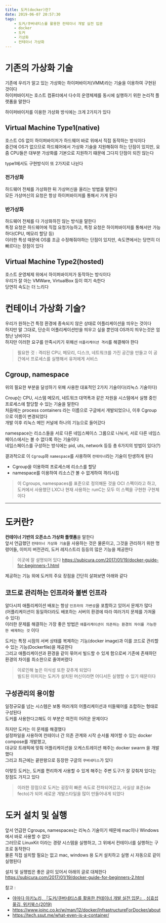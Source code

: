 ```yaml
---
title: 도커(docker)란?
date: 2019-06-07 20:57:30
tags:
    - 도커/쿠버네티스를 활용한 컨테이너 개발 실전 입문
    - docker
    - 도커
    - 가상화
    - 컨테이너 가상화
---
```


# 기존의 가상화 기술
기존에 우리가 알고 있는 가상화는 하이퍼바이저(VMM)라는 기술을 이용하여 구현된 것이다  
하이퍼바이저는 호스트 컴퓨터에서 다수의 운영체제를 동시에 실행하기 위한 논리적 플랫폼을 말한다  

하이퍼바이저를 이용한 가상화 방식에는 크게 2가지가 있다  

## Virtual Machine Type1(native)
호스트 OS 없이 하이퍼바이저가 하드웨어 바로 위에서 직접 동작하는 방식이다  
중간에 OS가 없으므로 하드웨어에서 가상화 기술을 지원해줘야 하는 단점이 있지만, 요즘 CPU들은 대부분 가상화를 기본으로 지원하기 떄문에 그다지 단점이 되진 않는다  

type1에서도 구현방식이 또 2가지로 나뉜다  

### 전가상화
하드웨어 전체를 가상화한 뒤 가상머신을 올리는 방법을 말한다  
모든 가상머신의 요청은 항상 하이퍼바이저를 통해서 가게 된다  

### 반가상화
하드웨어 전체를 다 가상화하진 않는 방식을 말한다  
특정 요청은 하드웨어에 직접 요청가능하고, 특정 요청은 하이퍼바이저를 통해서만 가능하다(CPU, 메모리 할당 등)  
이러한 특성 때문에 OS를 조금 수정해줘야하는 단점이 있지만, 속도면에서는 당연히 더 빠르다는 장점이 있다  

## Virtual Machine Type2(hosted)
호스트 운영체제 위에서 하이퍼바이저가 동작하는 방식이다  
우리가 잘 아는 VMWare, VirtualBox 등이 여기 속한다  
당연히 속도는 더 느리다


# 컨테이너 가상화 기술?
우리가 원하는건 특정 환경에 종속되지 않은 상태로 어플리케이션을 띄우는 것이다  
하지만 말 그대로, 단순히 어플리케이션만을 띄우고 싶을 뿐인데 OS까지 띄우는것은 엄청난 낭비이다  
하지만 이러한 요구를 만족시키기 위해선 `어플리케이션 격리`를 해결해야 한다  
> 필요한 것 : 격리된 CPU, 메모리, 디스크, 네트워크를 가진 공간을 만들고 이 공간에서 프로세스를 실행해서 유저에게 서비스  

## Cgroup, namespace
위의 필요한 부분을 달성하기 위해 사용한 대표적인 2가지 기술이다(리눅스 기술이다)  

Croup는 CPU, 시스템 메모리, 네트워크 대역폭과 같은 자원을 시스템에서 실행 중인 프로세스에 할당할 수 있는 기술을 말한다  
처음에는 process containers 라는 이름으로 구글에서 개발되었으나, 이후 Cgroup 으로 이름이 변경되었다  
개발 이후 리눅스 메인 커널에 하나의 기능으로 들어갔다  

namespace는 리소스들을 서로 다른 네임스페이스 그룹으로 나눠서, 서로 다른 네임스페이스에서는 볼 수 없다록 하는 기술이다  
네임스페이스를 구성하는 방식에는 pid, uts, network 등등 총 6가지의 방법이 있다(?)  

결과적으로 이 `Cgroup`와 `namespace`를 사용하여 `컨테이너`라는 기술이 탄생하게 된다  
- Cgroup을 이용하여 프로세스에 리소스를 할당
- namespace를 이용하여 리소스간 볼 수 없게하여 격리시킴

> 이 Cgroups, namespaces를 표준으로 정의해둔 것을 OCI 스펙이라고 하고, 도커에서 사용했던 LXC나 현재 사용하는 runC는 모두 이 스펙을 구현한 구현체이다  

---

# 도커란?
**컨테이너 기반의 오픈소스 가상화 플랫폼**을 말한다  
앞서 언급했던 `컨테이너 가상화 기술`을 사용하는 것은 물론이고, 그것을 관리하기 위한 명령어들, 이미지 버전관리, 도커 레지스트리 등등의 많은 기능을 제공한다  
> 이곳에 잘 설명되어 있다 <https://subicura.com/2017/01/19/docker-guide-for-beginners-1.html>

제공하는 기능 외에 도커의 주요 장점을 간단히 살펴보면 아래와 같다  

## 코드로 관리하는 인프라와 불변 인프라
알다시피 애플리케이션 배포는 항상 `인프라의 가변성`을 포함하고 있어서 문제가 많다  
(어플리케이션이 동일하더라도 배포하는 서버의 환경에 따라 여러가지 문제를 가져올 수 있다)  
이러한 문제를 해결하는 가장 좋은 방법은 `애플리케이션이 의존하는 환경의 차이를 가능한 한 배제하는 것` 이다  

도커는 특정 시점의 서버 상태를 복제하는 기능(docker image)과 이를 코드로 관리할 수 있는 기능(Dockerfile)을 제공한다  
그리고 애플리케이션과 환경을 같이 묶어서 빌드할 수 있게 함으로써 기존에 존재하던 환경의 차이를 최소한으로 줄여버렸다  
> 이로인해 높은 이식성 또한 갖추게 되었다  
> 빌드된 이미지는 도커가 설치된 머신이라면 어디서든 실행할 수 있기 때문이다  

## 구성관리의 용이함
일정규모를 넘는 시스템은 보통 여러개의 어플리케이션과 미들웨어를 조합하는 형태로 구성된다  
도커를 사용한다고해도 이 부분은 여전히 어려운 문제이다  

하지만 도커는 이 문제를 해결했다  
설정파일을 사용하여 컨테이너 간 의존 관계와 시작 순서롤 제어할 수 있는 docker compose를 개발했고,  
대규모 트래픽에 맞춰 어플리케이션을 오케스트레이션 해주는 docker swarm 을 개발했다  
그리고 최근에는 끝판왕으로 등장한 구글의 `쿠버네티스`가 있다  

이렇듯 도커는, 도커를 편리하게 사용할 수 있게 해주는 주변 도구가 잘 갖춰져 있다는 장점도 가지고 있다  

> 이러한 장점으로 도커는 굉장히 빠른 속도로 전파되어갔고, 사실상 표준(de fecto)가 되어 새로운 개발스타일을 많이 만들어내게 되었다  


# 도커 설치 및 실행
앞서 언급한 Cgroups, namespaces는 리눅스 기술이기 때문에 mac이나 Windows에서 바로 사용할 수 없다  
그러므로 LinuxKit 이라는 경량 시스템을 실행하고, 그 위에서 컨테이너를 실행하는 구조로 동작한다  
물론 직접 설치할 필요는 없고 mac, windows 용 도커 설치하고 실행 시 자동으로 같이 실행된다  

설치 및 실행법은 좋은 글이 있어서 아래의 글로 대체한다  
<https://subicura.com/2017/01/19/docker-guide-for-beginners-2.html>  


참고 : 
- [야마다 아키노리, 『도커/쿠버네티스를 활용한 컨테이너 개발 실전 입문』, 심효섭 옮김, 위키북스(2019)](http://www.kyobobook.co.kr/product/detailViewKor.laf?ejkGb=KOR&mallGb=KOR&barcode=9791158391447&orderClick=LEA&Kc=)
- <https://www.joinc.co.kr/w/man/12/docker/InfrastructureForDocker/about>
- <https://tech.ssut.me/what-even-is-a-container/>

<!-- more -->